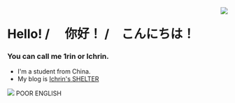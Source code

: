 <img align="right" src="https://github-readme-stats.vercel.app/api?username=1rin&show_icons=true&theme=vue&hide_title=true" />

# Hello! / 　你好！ /　こんにちは！

### You can call me 1rin or Ichrin.

- I'm a student from China.
- My blog is [Ichrin's SHELTER](https://shelter.ichrin.eu.org)

[![](https://steins-gate-visitor-count.greenhandatsjtu.repl.co/{USERNAME})](https://github.com/greenhandatsjtu/steins-gate-visitor-count)
POOR ENGLISH
